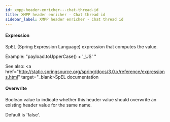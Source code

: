 ```yaml
---
id: xmpp-header-enricher---chat-thread-id
title: XMPP header enricher - Chat thread id
sidebar_label: XMPP header enricher - Chat thread id
---
```

#### Expression
SpEL (Spring Expression Language) expression that computes the value.

Example:
"payload.toUpperCase() + '_US' "

See also: 
<a href="http://static.springsource.org/spring/docs/3.0.x/reference/expressions.html" target="_blank>SpEL documentation</a>

#### Overwrite
Boolean value to indicate whether this header value should overwrite an existing header value for the same name.

Default is 'false'.

